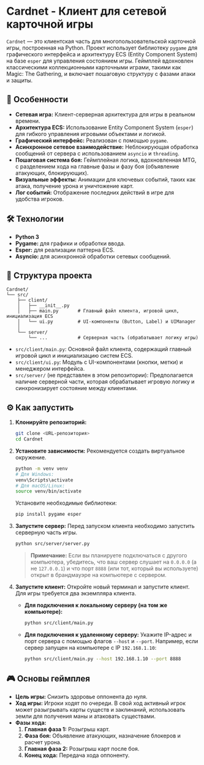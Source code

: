 # Cardnet - Клиент для сетевой карточной игры

`Cardnet` — это клиентская часть для многопользовательской карточной игры, построенная на Python. Проект использует библиотеку `pygame` для графического интерфейса и архитектуру ECS (Entity Component System) на базе `esper` для управления состоянием игры. Геймплей вдохновлен классическими коллекционными карточными играми, такими как Magic: The Gathering, и включает пошаговую структуру с фазами атаки и защиты.

## 🚀 Особенности

*   **Сетевая игра:** Клиент-серверная архитектура для игры в реальном времени.
*   **Архитектура ECS:** Использование Entity Component System (`esper`) для гибкого управления игровыми объектами и логикой.
*   **Графический интерфейс:** Реализован с помощью `pygame`.
*   **Асинхронное сетевое взаимодействие:** Неблокирующая обработка сообщений от сервера с использованием `asyncio` и `threading`.
*   **Пошаговая система боя:** Геймплейная логика, вдохновленная MTG, с разделением хода на главные фазы и фазу боя (объявление атакующих, блокирующих).
*   **Визуальные эффекты:** Анимации для ключевых событий, таких как атака, получение урона и уничтожение карт.
*   **Лог событий:** Отображение последних действий в игре для удобства игроков.

## 🛠️ Технологии

*   **Python 3**
*   **Pygame:** для графики и обработки ввода.
*   **Esper:** для реализации паттерна ECS.
*   **Asyncio:** для асинхронной обработки сетевых сообщений.

## 📂 Структура проекта

```
Cardnet/
└── src/
    ├── client/
    │   ├── __init__.py
    │   ├── main.py       # Главный файл клиента, игровой цикл, инициализация ECS
    │   └── ui.py         # UI-компоненты (Button, Label) и UIManager
    │
    └── server/
        └── ...           # Серверная часть (обрабатывает логику игры)
```

*   `src/client/main.py`: Основной файл клиента, содержащий главный игровой цикл и инициализацию систем ECS.
*   `src/client/ui.py`: Модуль с UI-компонентами (кнопки, метки) и менеджером интерфейса.
*   `src/server/` (не представлен в этом репозитории): Предполагается наличие серверной части, которая обрабатывает игровую логику и синхронизирует состояние между клиентами.

## ⚙️ Как запустить

1.  **Клонируйте репозиторий:**
    ```bash
    git clone <URL-репозитория>
    cd Cardnet
    ```

2.  **Установите зависимости:**
    Рекомендуется создать виртуальное окружение.
    ```bash
    python -m venv venv
    # Для Windows:
    venv\Scripts\activate
    # Для macOS/Linux:
    source venv/bin/activate
    ```
    Установите необходимые библиотеки:
    ```bash
    pip install pygame esper
    ```

3.  **Запустите сервер:**
    Перед запуском клиента необходимо запустить серверную часть игры.
    ```bash
    python src/server/server.py
    ```
    > **Примечание:** Если вы планируете подключаться с другого компьютера, убедитесь, что ваш сервер слушает на `0.0.0.0` (а не `127.0.0.1`) и что порт `8888` (или тот, который вы используете) открыт в брандмауэре на компьютере с сервером.

4.  **Запустите клиент:**
    Откройте новый терминал и запустите клиент. Для игры требуется два экземпляра клиента.

    *   **Для подключения к локальному серверу (на том же компьютере):**
        ```bash
        python src/client/main.py
        ```
    *   **Для подключения к удаленному серверу:**
        Укажите IP-адрес и порт сервера с помощью флагов `--host` и `--port`. Например, если сервер запущен на компьютере с IP `192.168.1.10`:
        ```bash
        python src/client/main.py --host 192.168.1.10 --port 8888
        ```

## 🎮 Основы геймплея

*   **Цель игры:** Снизить здоровье оппонента до нуля.
*   **Ход игры:** Игроки ходят по очереди. В свой ход активный игрок может разыгрывать карты существ и заклинаний, использовать земли для получения маны и атаковать существами.
*   **Фазы хода:**
    1.  **Главная фаза 1:** Розыгрыш карт.
    2.  **Фаза боя:** Объявление атакующих, назначение блокеров и расчет урона.
    3.  **Главная фаза 2:** Розыгрыш карт после боя.
    4.  **Конец хода:** Передача хода оппоненту.